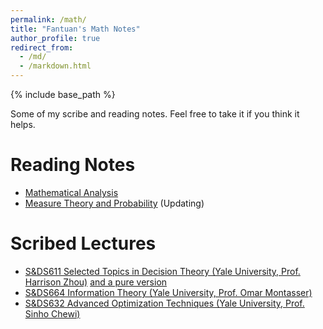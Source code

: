```yaml
---
permalink: /math/
title: "Fantuan's Math Notes"
author_profile: true
redirect_from: 
  - /md/
  - /markdown.html
---
```


{% include base_path %}

Some of my scribe and reading notes. Feel free to take it if you think it helps.

Reading Notes
======
* [Mathematical Analysis](../assets/Analysis_I.pdf)
* [Measure Theory and Probability](../assets/Notes_on_Probability_Theory.pdf) (Updating)

Scribed Lectures
======
* [S&DS611 Selected Topics in Decision Theory (Yale University, Prof. Harrison Zhou)](../assets/Scribe_Selected_Topics_in_Statistical_Decision_Theory.pdf) [and a pure version](../assets/611_purenotes.pdf)
* [S&DS664 Information Theory (Yale University, Prof. Omar Montasser)](../assets/Notes_on_Information_Theory.pdf)
* [S&DS632 Advanced Optimization Techniques (Yale University, Prof. Sinho Chewi)](../assets/Scribe_Advanced_Optimization_Techniques.pdf)
